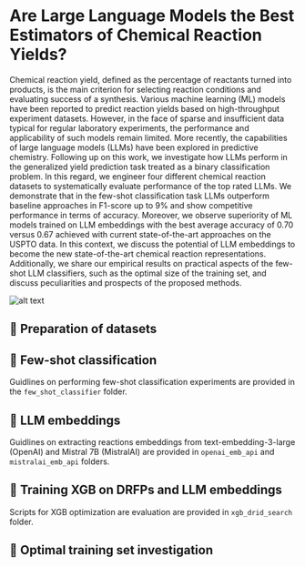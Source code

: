 # Are Large Language Models the Best Estimators of Chemical Reaction Yields?

Chemical reaction yield, defined as the percentage of reactants turned into products, is the main criterion for selecting reaction conditions and evaluating success of a synthesis. Various machine learning (ML) models have been reported to predict reaction yields based on high-throughput experiment datasets. However, in the face of sparse and insufficient data typical for regular laboratory experiments, the performance and applicability of such models remain limited. More recently, the capabilities of large language models (LLMs) have been explored in predictive chemistry. Following up on this work, we investigate how LLMs perform in the generalized yield prediction task treated as a binary classification problem. In this regard, we engineer four different chemical reaction datasets to systematically evaluate performance of the top rated LLMs. We demonstrate that in the few-shot classification task LLMs outperform baseline approaches in F1-score up to 9\% and show competitive performance in terms of accuracy. Moreover, we observe superiority of ML models trained on LLM embeddings with the best average accuracy of 0.70 versus 0.67 achieved with current state-of-the-art approaches on the USPTO data. In this context, we discuss the potential of LLM embeddings to become the new state-of-the-art chemical reaction representations. Additionally, we share our empirical results on practical aspects of the few-shot LLM classifiers, such as the optimal size of the training set, and discuss peculiarities and prospects of the proposed methods.

![alt text](https://github.com/AsyaOrlova/llm_yield_pred/blob/main/assets/emb_gradient.jpg)

## :pushpin: Preparation of datasets

## :pushpin: Few-shot classification

Guidlines on performing few-shot classification experiments are provided in the `few_shot_classifier` folder.

## :pushpin: LLM embeddings

Guidlines on extracting reactions embeddings from text-embedding-3-large (OpenAI) and Mistral 7B (MistralAI) are provided in `openai_emb_api` and `mistralai_emb_api` folders.

## :pushpin: Training XGB on DRFPs and LLM embeddings

Scripts for XGB optimization are evaluation are provided in `xgb_drid_search` folder.

## :pushpin: Optimal training set investigation
